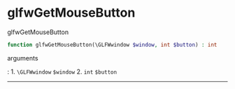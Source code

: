 # glfwGetMouseButton
glfwGetMouseButton

```php
function glfwGetMouseButton(\GLFWwindow $window, int $button) : int
```



arguments

:    1. `\GLFWwindow` `$window` 
    2. `int` `$button` 



---
     
